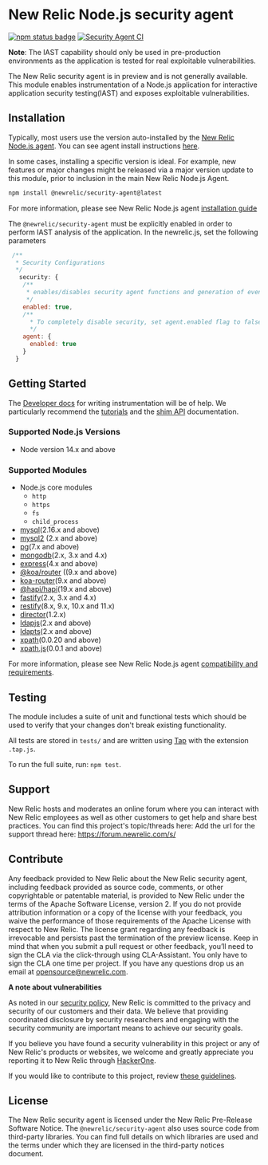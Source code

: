 # New Relic Node.js security agent
[![npm status badge][1]][2] [![Security Agent CI][3]][4]

**Note**: The IAST capability should only be used in pre-production environments as the application is tested for real exploitable vulnerabilities.

The New Relic security agent is in preview and is not generally available. This module enables instrumentation of a Node.js application for interactive application security testing(IAST) and exposes exploitable vulnerabilities. 

## Installation

Typically, most users use the version auto-installed by the [New Relic Node.js agent](https://github.com/newrelic/node-newrelic). You can see agent install instructions [here](https://github.com/newrelic/node-newrelic#installation-and-getting-started).

In some cases, installing a specific version is ideal. For example, new features or major changes might be released via a major version update to this module, prior to inclusion in the main New Relic Node.js Agent.

```sh
npm install @newrelic/security-agent@latest
```

For more information, please see New Relic Node.js agent [installation guide](https://docs.newrelic.com/docs/apm/agents/nodejs-agent/installation-configuration/install-nodejs-agent/)

The `@newrelic/security-agent` must be explicitly enabled in order to perform IAST analysis of the application. In the newrelic.js, set the following parameters

```js
 /**
  * Security Configurations
  */
   security: {
    /**
     * enables/disables security agent functions and generation of events.
     */
    enabled: true,
    /**
      * To completely disable security, set agent.enabled flag to false. If the flag is set to false, the security module is not loaded. This property is read only once at application start.
      */
    agent: {
      enabled: true
    }
  }
```

## Getting Started

The [Developer docs](http://newrelic.github.io/node-newrelic/) for writing instrumentation will be of help. We particularly recommend the [tutorials](https://newrelic.github.io/node-newrelic/tutorial-Instrumentation-Basics.html) and the [shim API](https://newrelic.github.io/node-newrelic/Shim.html) documentation.

### Supported  Node.js Versions
- Node version 14.x and above

### Supported  Modules

- Node.js core modules
    - `http` 
    - `https`
    - `fs`
    - `child_process`
- [mysql](https://www.npmjs.com/package/mysql)(2.16.x and above)
- [mysql2](https://www.npmjs.com/package/mysql2) (2.x and above)
- [pg](https://www.npmjs.com/package/pg)(7.x and above)
- [mongodb](https://www.npmjs.com/package/mongodb)(2.x, 3.x and 4.x)
- [express](https://www.npmjs.com/package/express)(4.x and above)
- [@koa/router](https://www.npmjs.com/package/@koa/router) ((9.x and above)
- [koa-router](https://www.npmjs.com/package/koa-router)(9.x and above)
- [@hapi/hapi](https://www.npmjs.com/package/@hapi/hapi)(19.x and above)
- [fastify](https://www.npmjs.com/package/fastify)(2.x, 3.x and 4.x)
- [restify](https://www.npmjs.com/package/restify)(8.x, 9.x, 10.x and 11.x)
- [director](https://www.npmjs.com/package/director)(1.2.x)
- [ldapjs](https://www.npmjs.com/package/ldapjs)(2.x and above)
- [ldapts](https://www.npmjs.com/package/ldapts)(2.x and above)
- [xpath](https://www.npmjs.com/package/xpath)(0.0.20 and above)
- [xpath.js](https://www.npmjs.com/package/xpath.js)(0.0.1 and above) 

For more information, please see New Relic Node.js agent [compatibility and requirements](https://docs.newrelic.com/docs/apm/agents/nodejs-agent/getting-started/compatibility-requirements-nodejs-agent/).

## Testing

The module includes a suite of unit and functional tests which should be used to
verify that your changes don't break existing functionality.

All tests are stored in `tests/` and are written using
[Tap](https://www.npmjs.com/package/tap) with the extension `.tap.js`.

To run the full suite, run: `npm test`.

## Support

New Relic hosts and moderates an online forum where you can interact with New Relic employees as well as other customers to get help and share best practices.  You can find this project's topic/threads here:  Add the url for the support thread here: https://forum.newrelic.com/s/

## Contribute

Any feedback provided to New Relic about the New Relic security agent, including feedback provided as source code, comments, or other copyrightable or patentable material, is provided to New Relic under the terms of the Apache Software License, version 2. If you do not provide attribution information or a copy of the license with your feedback, you waive the performance of those requirements of the Apache License with respect to New Relic. The license grant regarding any feedback is irrevocable and persists past the termination of the preview license.
Keep in mind that when you submit a pull request or other feedback, you’ll need to sign the CLA via the click-through using CLA-Assistant. You only have to sign the CLA one time per project.
If you have any questions drop us an email at opensource@newrelic.com.

**A note about vulnerabilities**

As noted in our [security policy](https://github.com/newrelic/csec-node-agent/security/policy), New Relic is committed to the privacy and security of our customers and their data. We believe that providing coordinated disclosure by security researchers and engaging with the security community are important means to achieve our security goals.

If you believe you have found a security vulnerability in this project or any of New Relic's products or websites, we welcome and greatly appreciate you reporting it to New Relic through [HackerOne](https://hackerone.com/newrelic).

If you would like to contribute to this project, review [these guidelines](https://github.com/newrelic/csec-node-agent/blob/main/CONTRIBUTING.md).

## License
The New Relic security agent is licensed under the New Relic Pre-Release Software Notice.
The `@newrelic/security-agent` also uses source code from third-party libraries. You can find full details on which libraries are used and the terms under which they are licensed in the third-party notices document.

[1]: https://img.shields.io/npm/v/@newrelic/security-agent.svg 
[2]: https://www.npmjs.com/package/@newrelic/security-agent 
[3]: https://github.com/newrelic/csec-node-agent/workflows/CSEC%20Node%20Agent%20CI/badge.svg
[4]: https://github.com/newrelic/csec-node-agent/actions?query=workflow%3A%22CSEC+Node+Agent+CI%22
